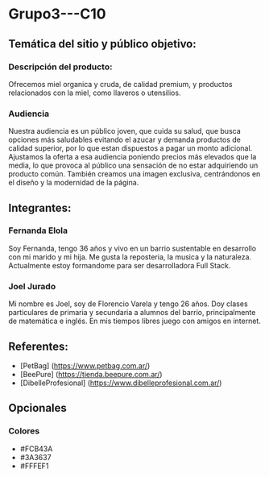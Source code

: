 # Grupo3---C10

## Temática del sitio y público objetivo:

### Descripción del producto:
Ofrecemos miel organica y cruda, de calidad premium, y productos relacionados con la miel, como llaveros o utensilios.

### Audiencia
Nuestra audiencia es un público joven, que cuida su salud, que busca opciones más saludables evitando el azucar y demanda  productos de calidad superior, por lo que estan dispuestos a pagar un monto adicional.
Ajustamos la oferta a esa audiencia poniendo precios más elevados que la media, lo que provoca al público una sensación de no estar adquiriendo un producto común.
También creamos una imagen exclusiva, centrándonos en el diseño y la modernidad de la página.

## Integrantes:

### Fernanda Elola
Soy Fernanda, tengo 36 años y vivo en un barrio sustentable en desarrollo con mi marido y mi hija. Me gusta la reposteria, la musica y la naturaleza. Actualmente estoy formandome para ser desarrolladora Full Stack.

### Joel Jurado
Mi nombre es Joel, soy de Florencio Varela y tengo 26 años. Doy clases particulares de primaria y secundaria a alumnos del barrio, principalmente de matemática e inglés. En mis tiempos libres juego con amigos en internet.

## Referentes:
- [PetBag] (https://www.petbag.com.ar/)
- [BeePure] (https://tienda.beepure.com.ar/)
- [DibelleProfesional] (https://www.dibelleprofesional.com.ar/)

## Opcionales

### Colores
- #FCB43A
- #3A3637
- #FFFEF1



